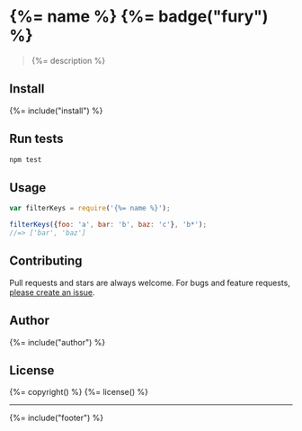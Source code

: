 # {%= name %} {%= badge("fury") %}

> {%= description %}

## Install
{%= include("install") %}

## Run tests

```bash
npm test
```

## Usage

```js
var filterKeys = require('{%= name %}');

filterKeys({foo: 'a', bar: 'b', baz: 'c'}, 'b*');
//=> ['bar', 'baz']
```
## Contributing
Pull requests and stars are always welcome. For bugs and feature requests, [please create an issue][issues].

## Author
{%= include("author") %}

## License
{%= copyright() %}
{%= license() %}

***

{%= include("footer") %}

[issues]: https://github.com/jonschlinkert/filter-keys/issues